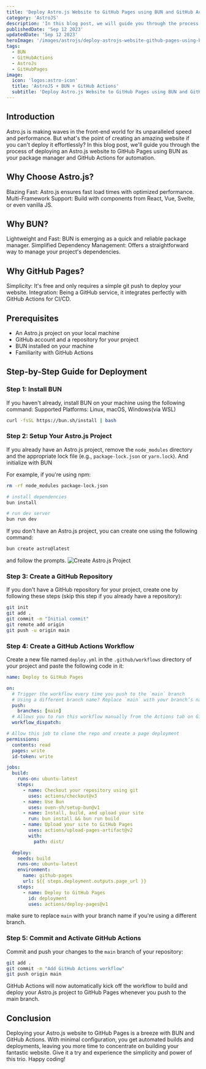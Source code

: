 ```yaml
---
title: 'Deploy Astro.js Website to GitHub Pages using BUN and GitHub Actions'
category: 'AstroJS'
description: 'In this blog post, we will guide you through the process of deploying an Astro.js website to GitHub Pages using BUN as your package manager and GitHub Actions for automation.'
publishedDate: 'Sep 12 2023'
updatedDate: 'Sep 12 2023'
heroImage: '/images/astrojs/deploy-astrojs-website-github-pages-using-bun-github-actions.png'
tags:
  - BUN
  - GitHubActions
  - AstroJs
  - GitHubPages
image:
  icon: 'logos:astro-icon'
  title: 'AstroJS + BUN + GitHub Actions'
  subtitle: 'Deploy Astro.js Website to GitHub Pages using BUN and GitHub Actions'
---
```


## Introduction

Astro.js is making waves in the front-end world for its unparalleled speed and performance. But what's the point of creating an amazing website if you can't deploy it effortlessly? In this blog post, we'll guide you through the process of deploying an Astro.js website to GitHub Pages using BUN as your package manager and GitHub Actions for automation.

## Why Choose Astro.js?

Blazing Fast: Astro.js ensures fast load times with optimized performance.
Multi-Framework Support: Build with components from React, Vue, Svelte, or even vanilla JS.

## Why BUN?

Lightweight and Fast: BUN is emerging as a quick and reliable package manager.
Simplified Dependency Management: Offers a straightforward way to manage your project's dependencies.

## Why GitHub Pages?

Simplicity: It's free and only requires a simple git push to deploy your website.
Integration: Being a GitHub service, it integrates perfectly with GitHub Actions for CI/CD.

## Prerequisites

- An Astro.js project on your local machine
- GitHub account and a repository for your project
- BUN installed on your machine
- Familiarity with GitHub Actions

## Step-by-Step Guide for Deployment

### Step 1: Install BUN

If you haven't already, install BUN on your machine using the following command:
Supported Platforms: Linux, macOS, Windows(via WSL)

```bash
curl -fsSL https://bun.sh/install | bash
```

### Step 2: Setup Your Astro.js Project

If you already have an Astro.js project, remove the `node_modules` directory and the appropriate lock file (e.g., `package-lock.json` or `yarn.lock`). And initialize with BUN

For example, if you're using npm:

```bash
rm -rf node_modules package-lock.json

# install dependencies
bun install

# run dev server
bun run dev
```

If you don't have an Astro.js project, you can create one using the following command:

```bash
bun create astro@latest
```

and follow the prompts.
![Create Astro.js Project](/images/astrojs/deploy-astrojs-website-github-pages-using-bun-github-actions/installation.png)

### Step 3: Create a GitHub Repository

If you don't have a GitHub repository for your project, create one by following these steps (skip this step if you already have a repository):

```bash
git init
git add .
git commit -m "Initial commit"
git remote add origin
git push -u origin main
```

### Step 4: Create a GitHub Actions Workflow

Create a new file named `deploy.yml` in the `.github/workflows` directory of your project and paste the following code in it:

```yaml title=".github/workflows/deploy.yml"
name: Deploy to GitHub Pages

on:
  # Trigger the workflow every time you push to the `main` branch
  # Using a different branch name? Replace `main` with your branch’s name
  push:
    branches: [main]
  # Allows you to run this workflow manually from the Actions tab on GitHub.
  workflow_dispatch:

# Allow this job to clone the repo and create a page deployment
permissions:
  contents: read
  pages: write
  id-token: write

jobs:
  build:
    runs-on: ubuntu-latest
    steps:
      - name: Checkout your repository using git
        uses: actions/checkout@v3
      - name: Use Bun
        uses: oven-sh/setup-bun@v1
      - name: Install, build, and upload your site
        run: bun install && bun run build
      - name: Upload your site to GitHub Pages
        uses: actions/upload-pages-artifact@v2
        with:
          path: dist/

  deploy:
    needs: build
    runs-on: ubuntu-latest
    environment:
      name: github-pages
      url: ${{ steps.deployment.outputs.page_url }}
    steps:
      - name: Deploy to GitHub Pages
        id: deployment
        uses: actions/deploy-pages@v1
```

make sure to replace `main` with your branch name if you're using a different branch.

### Step 5: Commit and Activate GitHub Actions

Commit and push your changes to the `main` branch of your repository:

```bash
git add .
git commit -m "Add GitHub Actions workflow"
git push origin main
```

GitHub Actions will now automatically kick off the workflow to build and deploy your Astro.js project to GitHub Pages whenever you push to the main branch.

## Conclusion

Deploying your Astro.js website to GitHub Pages is a breeze with BUN and GitHub Actions. With minimal configuration, you get automated builds and deployments, leaving you more time to concentrate on building your fantastic website. Give it a try and experience the simplicity and power of this trio. Happy coding!
